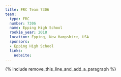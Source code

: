 ```yaml
---
title: FRC Team 7306
team:
  type: FRC
  number: 7306
  name: Epping High School
  rookie_year: 2018
  location: Epping, New Hampshire, USA
  sponsors:
  - Epping High School
  links:
    Website:
---
```


{% include remove_this_line_and_add_a_paragraph %}